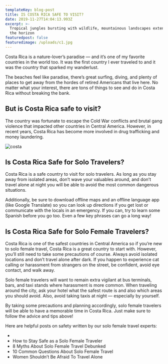 ```yaml
---
templateKey: blog-post
title: IS COSTA RICA SAFE TO VISIT?
date: 2019-11-27T14:04:13.993Z
excerpt: >-
  Tropical jungles bursting with wildlife, mountainous landscapes extending into
  the horizon
featuredpost: false
featuredimage: /uploads/c1.jpg
---
```

Costa Rica is a nature-lover’s paradise — and it’s one of my favorite countries in the world too. It was the first country I ever traveled to and it was the country that sparked my wanderlust.



The beaches feel like paradise, there’s great surfing, diving, and plenty of places to get away from the hordes of retired Americans that live here. No matter what your interest, there are tons of things to see and do in Costa Rica without breaking the bank.



## But is Costa Rica safe to visit?



The country was fortunate to escape the Cold War conflicts and brutal gang violence that impacted other countries in Central America. However, in recent years, Costa Rica has become more involved in drug trafficking and money laundering.



![](/uploads/c2.jpg "costa")

## Is Costa Rica Safe for Solo Travelers?

Costa Rica is a safe country to visit for solo travelers. As long as you stay away from isolated areas, don’t wave your valuables around, and don’t travel alone at night you will be able to avoid the most common dangerous situations.



Additionally, be sure to download offline maps and an offline language app (like Google Translate) so you can look up directions if you get lost or communicate with the locals in an emergency. If you can, try to learn some Spanish before you go too. Even a few key phrases can go a long way!



## Is Costa Rica Safe for Solo Female Travelers?

Costa Rica is one of the safest countries in Central America so if you’re new to solo female travel, Costa Rica is a great country to start with. However, you’ll still need to take some precautions of course. Always avoid isolated locations and don’t travel alone after dark. If you happen to experience cat calling or harassment from strangers on the street, be confident, avoid eye contact, and walk away.



Solo female travelers will want to remain extra vigilant at bus terminals, bars, and taxi stands where harassment is more common. When traveling around the city, ask your hotel what the safest route is and also which areas you should avoid. Also, avoid taking taxis at night — especially by yourself.



By taking some precautions and planning accordingly, solo female travelers will be able to have a memorable time in Costa Rica. Just make sure to follow the advice and tips above!



Here are helpful posts on safety written by our solo female travel experts:

* 
* How to Stay Safe as a Solo Female Traveler
* 8 Myths About Solo Female Travel Debunked
* 10 Common Questions About Solo Female Travel
* Women Shouldn’t Be Afraid To Travel Alone
